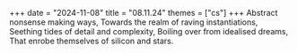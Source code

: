 +++
date = "2024-11-08"
title = "08.11.24"
themes = ["cs"]
+++
Abstract nonsense making ways,
Towards the realm of raving instantiations,
Seething tides of detail and complexity,
Boiling over from idealised dreams,
That enrobe themselves of silicon and stars.
